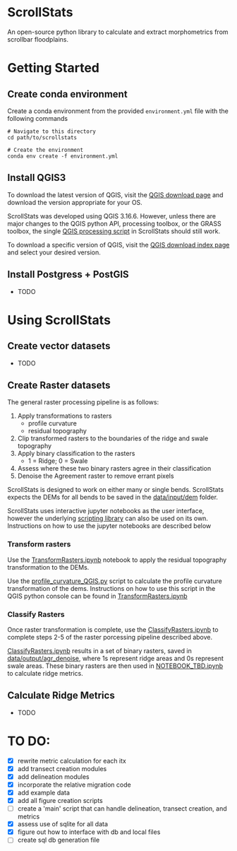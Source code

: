 # ScrollStats

An open-source python library to calculate and extract morphometrics from scrollbar floodplains.


# Getting Started

## Create conda environment
Create a conda environment from the provided `environment.yml` file with the following commands
```shell
# Navigate to this directory
cd path/to/scrollstats

# Create the environment
conda env create -f environment.yml
```

## Install QGIS3
To download the latest version of QGIS, visit the [QGIS download page](https://www.qgis.org/en/site/forusers/download.html) and download the version appropriate for your OS. 

ScrollStats was developed using QGIS 3.16.6. However, unless there are major changes to the QGIS python API, processing toolbox, or the GRASS toolbox, the single [QGIS processing script](scrollstats/delineation/profileCurvature_QGIS.py) in ScrollStats should still work.

To download a specific version of QGIS, visit the [QGIS download index page](https://download.qgis.org/downloads/) and select your desired version.   
## Install Postgress + PostGIS 
- TODO


# Using ScrollStats

## Create vector datasets
- TODO
## Create Raster datasets
The general raster processing pipeline is as follows:
1. Apply transformations to rasters
    - profile curvature  
    - residual topography
2. Clip transformed rasters to the boundaries of the ridge and swale topography
3. Apply binary classification to the rasters
    - 1 = Ridge; 0 = Swale
4. Assess where these two binary rasters agree in their classification
5. Denoise the Agreement raster to remove errant pixels

ScrollStats is designed to work on either many or single bends. ScrollStats expects the DEMs for all bends to be saved in the [data/input/dem](data/input/dem) folder.

ScrollStats uses interactive jupyter notebooks as the user interface, however the underlying [scripting library](scrollstats) can also be used on its own. Instructions on how to use the jupyter notebooks are described below

### Transform rasters
Use the [TransformRasters.ipynb](TransformRasters.ipynb) notebook to apply the residual topography transformation to the DEMs.

Use the [profile_curvature_QGIS.py]() script to calculate the profile curvature transformation of the dems. Instructions on how to use this script in the QGIS python console can be found in [TransformRasters.ipynb](TransformRasters.ipynb)

### Classify Rasters
Once raster transformation is complete, use the [ClassifyRasters.ipynb](ClassifyRasters.ipynb) to complete steps 2-5 of the raster porcessing pipeline described above. 

[ClassifyRasters.ipynb](ClassifyRasters.ipynb) results in a set of binary rasters, saved in [data/output/agr_denoise](data/output/agr_denoise), where 1s represent ridge areas and 0s represent swale areas. These binary rasters are then used in [NOTEBOOK_TBD.ipynb]() to calculate ridge metrics.

## Calculate Ridge Metrics
- TODO





# TO DO:
- [x] rewrite metric calculation for each itx
- [x] add transect creation modules
- [x] add delineation modules
- [x] incorporate the relative migration code
- [x] add example data 
- [x] add all figure creation scripts
- [ ] create a 'main' script that can handle delineation, transect creation, and metrics
- [x] assess use of sqlite for all data
- [x] figure out how to interface with db and local files
- [ ] create sql db generation file
